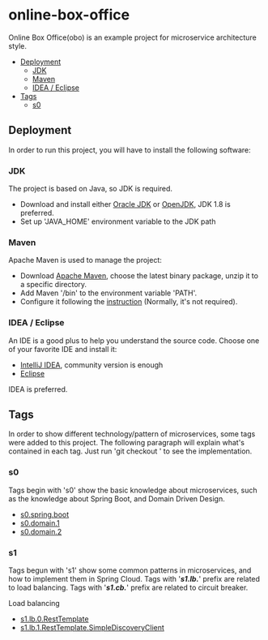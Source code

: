 # online-box-office
Online Box Office(obo) is an example project for microservice architecture style.
<!-- TOC -->
* [Deployment](#deployment)
  * [JDK](#jdk)
  * [Maven](#maven)
  * [IDEA / Eclipse](#idea--eclipse)
* [Tags](#tags)
  * [s0](#s0)
<!-- TOC -->
## Deployment
In order to run this project, you will have to install the following software:
### JDK
The project is based on Java, so JDK is required.
* Download and install either [Oracle JDK](https://www.oracle.com/java/technologies/downloads/#java8) or [OpenJDK](https://www.openlogic.com/openjdk-downloads), JDK 1.8 is preferred.
* Set up 'JAVA_HOME' environment variable to the JDK path
### Maven
Apache Maven is used to manage the project:
* Download [Apache Maven](https://maven.apache.org/download.cgi), choose the latest binary package, unzip it to a specific directory.
* Add Maven '/bin' to the environment variable 'PATH'.
* Configure it following the [instruction](https://maven.apache.org/configure.html) (Normally, it's not required).
### IDEA / Eclipse
An IDE is a good plus to help you understand the source code. Choose one of your favorite IDE and install it:
* [IntelliJ IDEA](https://www.jetbrains.com/idea/download), community version is enough
* [Eclipse](https://www.eclipse.org/downloads/)

IDEA is preferred.

## Tags
In order to show different technology/pattern of microservices, some tags were added to this project.
The following paragraph will explain what's contained in each tag. Just run 'git checkout <tag name>' to see the implementation.
### s0
Tags begin with 's0' show the basic knowledge about microservices, such as the knowledge about Spring Boot, and Domain Driven Design.
* [s0.spring.boot](docs/s0.spring.boot.md)
* [s0.domain.1](docs/s0.domain.1.md)
* [s0.domain.2](docs/s0.domain.2.md)
### s1
Tags begun with 's1' show some common patterns in microservices, and how to implement them in Spring Cloud.
Tags with '**_s1.lb._**' prefix are related to load balancing. Tags with '**_s1.cb._**' prefix are related to circuit breaker.

Load balancing
* [s1.lb.0.RestTemplate](docs/s1.lb.0.RestTemplate.md)
* [s1.lb.1.RestTemplate.SimpleDiscoveryClient](docs/s1.lb.1.RestTemplate.SimpleDiscoveryClient.md)